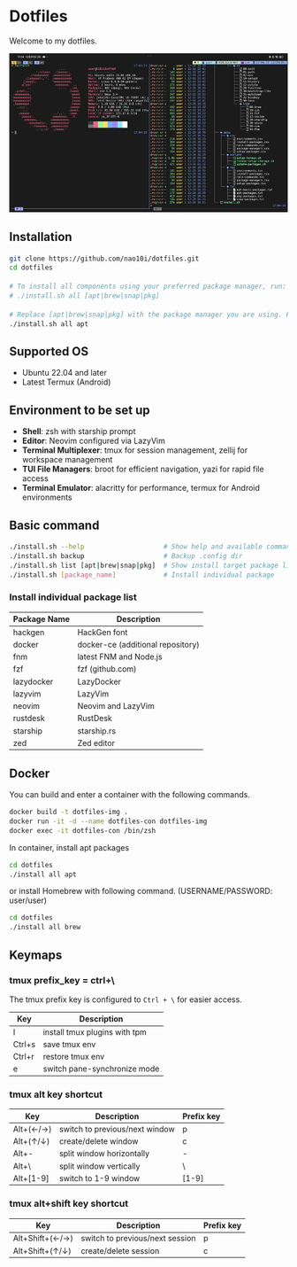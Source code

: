 # Dotfiles

Welcome to my dotfiles.

![terminal-sample](data/images/terminal.png "terminal sample")

## Installation

```bash
git clone https://github.com/nao10i/dotfiles.git
cd dotfiles

# To install all components using your preferred package manager, run:
# ./install.sh all [apt|brew|snap|pkg]

# Replace [apt|brew|snap|pkg] with the package manager you are using. For example, to use apt:
./install.sh all apt
```

## Supported OS

- Ubuntu 22.04 and later
- Latest Termux (Android)

## Environment to be set up

- **Shell**: zsh with starship prompt
- **Editor**: Neovim configured via LazyVim
- **Terminal Multiplexer**: tmux for session management, zellij for workspace management
- **TUI File Managers**: broot for efficient navigation, yazi for rapid file access
- **Terminal Emulator**: alacritty for performance, termux for Android environments

## Basic command

```bash
./install.sh --help                    # Show help and available commands
./install.sh backup                    # Backup .config dir
./install.sh list [apt|brew|snap|pkg]  # Show install target package list
./install.sh [package_name]            # Install individual package
```

### Install individual package list

| Package Name  | Description                       |
| ------------- | --------------------------------- |
| hackgen       | HackGen font                      |
| docker        | docker-ce (additional repository) |
| fnm           | latest FNM and Node.js            |
| fzf           | fzf (github.com)                  |
| lazydocker    | LazyDocker                        |
| lazyvim       | LazyVim                           |
| neovim        | Neovim and LazyVim                |
| rustdesk      | RustDesk                          |
| starship      | starship.rs                       |
| zed           | Zed editor                        |

## Docker

You can build and enter a container with the following commands.

```bash
docker build -t dotfiles-img .
docker run -it -d --name dotfiles-con dotfiles-img
docker exec -it dotfiles-con /bin/zsh
```

In container, install apt packages

```bash
cd dotfiles
./install all apt
```

or install Homebrew with following command. (USERNAME/PASSWORD: user/user)

```bash
cd dotfiles
./install all brew
```

## Keymaps
### tmux prefix_key = ctrl+\

The tmux prefix key is configured to `Ctrl + \` for easier access.

| Key           | Description                   |
| ------------- | ------------------------------|
| I             | install tmux plugins with tpm |
| Ctrl+s        | save tmux env                 |
| Ctrl+r        | restore tmux env              |
| e             | switch pane-synchronize mode  |

### tmux alt key shortcut
| Key       | Description                     | Prefix key     |
| --------- | ------------------------------- | -------------- |
| Alt+(←/→) | switch to previous/next window  | p              |
| Alt+(↑/↓) | create/delete window            | c              |
| Alt+-     | split window horizontally       | -              |
| Alt+\     | split window vertically         | \              |
| Alt+[1-9] | switch to 1-9 window            | [1-9]          |

### tmux alt+shift key shortcut
| Key             | Description                     | Prefix key     |
| --------------- | ------------------------------- | -------------- |
| Alt+Shift+(←/→) | switch to previous/next session | p              |
| Alt+Shift+(↑/↓) | create/delete session           | c              |